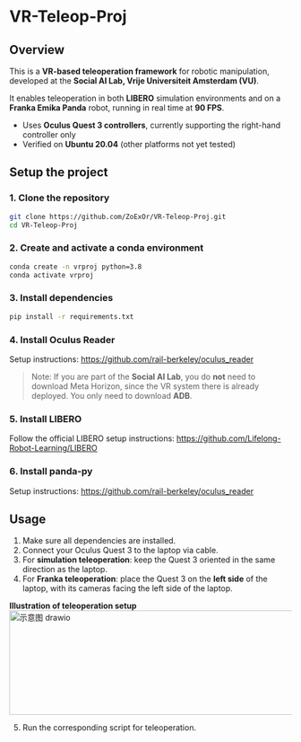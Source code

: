 # VR-Teleop-Proj

## Overview
This is a **VR-based teleoperation framework** for robotic manipulation, developed at the **Social AI Lab, Vrije Universiteit Amsterdam (VU)**.  

It enables teleoperation in both **LIBERO** simulation environments and on a **Franka Emika Panda** robot, running in real time at **90 FPS**.  

- Uses **Oculus Quest 3 controllers**, currently supporting the right-hand controller only  
- Verified on **Ubuntu 20.04** (other platforms not yet tested)  

## Setup the project

### 1. Clone the repository
```bash
git clone https://github.com/ZoExOr/VR-Teleop-Proj.git
cd VR-Teleop-Proj
```

### 2. Create and activate a conda environment
```bash
conda create -n vrproj python=3.8
conda activate vrproj
```

### 3. Install dependencies
```bash
pip install -r requirements.txt
```

### 4. Install Oculus Reader

Setup instructions: https://github.com/rail-berkeley/oculus_reader
> Note: If you are part of the **Social AI Lab**, you do **not** need to download Meta Horizon, since the VR system there is already deployed. You only need to download **ADB**.

### 5. Install LIBERO

Follow the official LIBERO setup instructions: https://github.com/Lifelong-Robot-Learning/LIBERO

### 6. Install panda-py

Setup instructions: https://github.com/rail-berkeley/oculus_reader

## Usage

1. Make sure all dependencies are installed.  
2. Connect your Oculus Quest 3 to the laptop via cable.  
3. For **simulation teleoperation**: keep the Quest 3 oriented in the same direction as the laptop.  
4. For **Franka teleoperation**: place the Quest 3 on the **left side** of the laptop, with its cameras facing the left side of the laptop.

   
**Illustration of teleoperation setup**  
   <img width="693" height="186" alt="示意图 drawio" src="https://github.com/user-attachments/assets/96a89b1a-8c2c-4ff3-a49b-b975b8892b50" />

5. Run the corresponding script for teleoperation.

